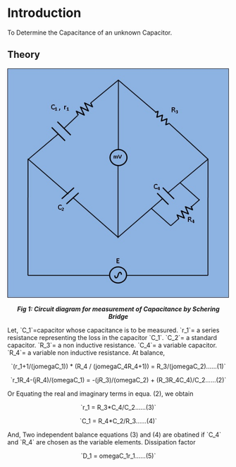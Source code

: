 # Introduction

To Determine the Capacitance of an unknown Capacitor.  

## Theory
 

<div align="center">

![Rm501 Figure](images/schering.jpg)

***Fig 1: Circuit diagram for measurement of Capacitance by Schering Bridge***
</div>
Let, `C_1`=capacitor whose capacitance is to be measured.
       `r_1`= a series resistance representing the loss in the capacitor `C_1`.
       `C_2`= a standard capacitor.
       `R_3`= a non inductive resistance.
       `C_4`= a variable capacitor.
       `R_4`= a variable non inductive resistance.
At balance,  
<p align="center">
`(r_1+1/(jomegaC_1)) * (R_4 / (jomegaC_4R_4+1)) = R_3/(jomegaC_2)......(1)`
</p>
<p align="center">
`r_1R_4-(jR_4)/(omegaC_1) = -(jR_3)/(omegaC_2) + (R_3R_4C_4)/C_2......(2)`
 </p>
Or Equating the real and imaginary terms in equa. (2), we obtain
<p align="center">
`r_1 = R_3*C_4/C_2......(3)`
</p>
<p align="center">
`C_1 = R_4*C_2/R_3......(4)`
 </p>
And, Two independent balance equations (3) and (4) are obatined if `C_4` and `R_4` are chosen as the variable elements.
Dissipation factor
<p align="center">
`D_1 = omegaC_1r_1......(5)`
  </p>
 <script id="MathJax-script" async src="https://cdn.jsdelivr.net/npm/mathjax@3/es5/tex-mml-chtml.js"></script>
